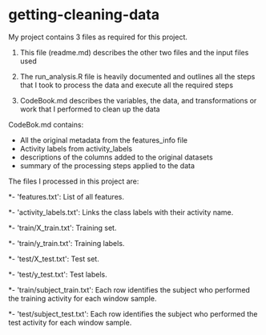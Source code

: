 # getting-cleaning-data

My project contains 3 files as required for this project.

1. This file (readme.md) describes the other two files and the input files used

2. The run_analysis.R file is heavily documented and outlines all the steps that I took to process 
the data and execute all the required steps

3. CodeBook.md describes the variables, the data, and transformations or work that I performed to clean up the data 

CodeBok.md contains:
- All the original metadata from the features_info file
- Activity labels from activity_labels
- descriptions of the columns added to the original datasets
- summary of the processing steps applied to the data

The files I processed in this project are:

*- 'features.txt': List of all features.

*- 'activity_labels.txt': Links the class labels with their activity name.

*- 'train/X_train.txt': Training set.

*- 'train/y_train.txt': Training labels.

*- 'test/X_test.txt': Test set.

*- 'test/y_test.txt': Test labels.

*- 'train/subject_train.txt': Each row identifies the subject who performed the training activity for each window sample. 

*- 'test/subject_test.txt': Each row identifies the subject who performed the test activity for each window sample. 



